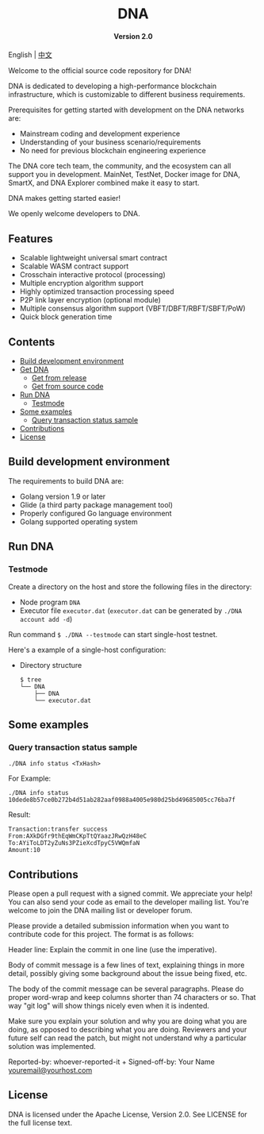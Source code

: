 
<h1 align="center">DNA </h1>
<h4 align="center">Version 2.0 </h4>

English | [中文](README_CN.md)

Welcome to the official source code repository for DNA!

DNA is dedicated to developing a high-performance blockchain infrastructure, which is customizable to different business requirements. 

Prerequisites for getting started with development on the DNA networks are:

- Mainstream coding and development experience
- Understanding of your business scenario/requirements
- No need for previous blockchain engineering experience

The DNA core tech team, the community, and the ecosystem can all support you in development. MainNet, TestNet, Docker image for DNA, SmartX, and DNA Explorer combined make it easy to start.

DNA makes getting started easier!


We openly welcome developers to DNA.

## Features 

- Scalable lightweight universal smart contract
- Scalable WASM contract support
- Crosschain interactive protocol (processing)
- Multiple encryption algorithm support
- Highly optimized transaction processing speed
- P2P link layer encryption (optional module)
- Multiple consensus algorithm support (VBFT/DBFT/RBFT/SBFT/PoW)
- Quick block generation time


## Contents

- [Build development environment](#build-development-environment)
- [Get DNA](#get-DNA)
    - [Get from release](#get-from-release)
    - [Get from source code](#get-from-source-code)
- [Run DNA](#run-DNA)
    - [Testmode](#testmode)
- [Some examples](#some-example)
    - [Query transaction status sample](#query-transaction-status-sample)
- [Contributions](#contributions)
- [License](#license)

## Build development environment
The requirements to build DNA are:

- Golang version 1.9 or later
- Glide (a third party package management tool)
- Properly configured Go language environment
- Golang supported operating system



## Run DNA

### Testmode

Create a directory on the host and store the following files in the directory:
- Node program `DNA`
- Executor file `executor.dat` (`executor.dat` can be generated by `./DNA account add -d`)

Run command `$ ./DNA --testmode` can start single-host testnet.

Here's a example of a single-host configuration:

- Directory structure

    ```shell
    $ tree
    └── DNA
        ├── DNA
        └── executor.dat
    ```

## Some examples

### Query transaction status sample

```shell
./DNA info status <TxHash>
```

For Example:

```shell
./DNA info status 10dede8b57ce0b272b4d51ab282aaf0988a4005e980d25bd49685005cc76ba7f
```

Result:

```shell
Transaction:transfer success
From:AXkDGfr9thEqWmCKpTtQYaazJRwQzH48eC
To:AYiToLDT2yZuNs3PZieXcdTpyC5VWQmfaN
Amount:10
```

## Contributions

Please open a pull request with a signed commit. We appreciate your help! You can also send your code as email to the developer mailing list. You're welcome to join the DNA mailing list or developer forum.

Please provide a detailed submission information when you want to contribute code for this project. The format is as follows:

Header line: Explain the commit in one line (use the imperative).

Body of commit message is a few lines of text, explaining things in more detail, possibly giving some background about the issue being fixed, etc.

The body of the commit message can be several paragraphs. Please do proper word-wrap and keep columns shorter than 74 characters or so. That way "git log" will show things  nicely even when it is indented.

Make sure you explain your solution and why you are doing what you are doing, as opposed to describing what you are doing. Reviewers and your future self can read the patch, but might not understand why a particular solution was implemented.

Reported-by: whoever-reported-it +
Signed-off-by: Your Name [youremail@yourhost.com](mailto:youremail@yourhost.com)

## License

DNA is licensed under the Apache License, Version 2.0. See LICENSE for the full license text.
